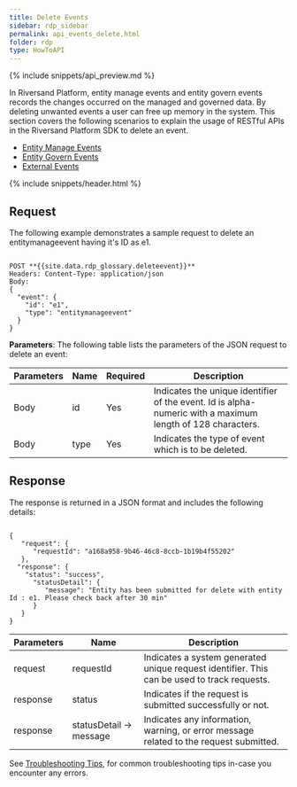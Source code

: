 ```yaml
---
title: Delete Events
sidebar: rdp_sidebar
permalink: api_events_delete.html
folder: rdp
type: HowToAPI
---
```


{% include snippets/api_preview.md %}

In Riversand Platform, entity manage events and entity govern events records the changes occurred on the managed and governed data. By deleting unwanted events a user can free up memory in the system. This section covers the following scenarios to explain the usage of RESTful APIs in the Riversand Platform SDK to delete an event.

* [Entity Manage Events](api_events_delete_manage.html)
* [Entity Govern Events](api_events_delete_govern.html)
* [External Events](api_events_delete_ext.html)

{% include snippets/header.html %}

## Request

The following example demonstrates a sample request to delete an entitymanageevent having it's ID as e1.

<pre><code>
POST **{{site.data.rdp_glossary.deleteevent}}**
Headers: Content-Type: application/json
Body:
{
  "event": {
    "id": "e1",
    "type": "entitymanageevent"
  }
}
</code></pre>

**Parameters**: The following table lists the parameters of the JSON request to delete an event:

| Parameters | Name | Required | Description |
|-------|--------|----------------|-------------|
| Body | id | Yes | Indicates the unique identifier of the event. Id is alpha-numeric with a maximum length of 128 characters. |
| Body | type | Yes | Indicates the type of event which is to be deleted. |

## Response

The response is returned in a JSON format and includes the following details:

<pre><code>
{
   "request": {
      "requestId": "a168a958-9b46-46c8-8ccb-1b19b4f55202"
   },
  "response": {
    "status": "success",
      "statusDetail": {
         "message": "Entity has been submitted for delete with entity Id : e1. Please check back after 30 min"
      }
   }
}
</code></pre>

| Parameters | Name | Description |
|-------|--------|----------------|
| request | requestId | Indicates a system generated unique request identifier. This can be used to track requests. |
| response | status | Indicates if the request is submitted successfully or not. |
| response | statusDetail -> message | Indicates any information, warning, or error message related to the request submitted. 

See [Troubleshooting Tips](api_troubleshooting_tips.html), for common troubleshooting tips in-case you encounter any errors.